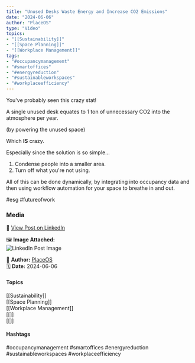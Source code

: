 ```yaml
---
title: "Unused Desks Waste Energy and Increase CO2 Emissions"  
date: "2024-06-06"  
author: "PlaceOS"  
type: "Video"  
topics:  
- "[[Sustainability]]"  
- "[[Space Planning]]"  
- "[[Workplace Management]]"  
tags:  
- "#occupancymanagement"  
- "#smartoffices"  
- "#energyreduction"  
- "#sustainableworkspaces"  
- "#workplaceefficiency"  
---
```

You've probably seen this crazy stat!

A single unused desk equates to 1 ton of unnecessary CO2 into the atmosphere per year.  
  
(by powering the unused space)

Which **IS** crazy.

Especially since the solution is so simple...

1. Condense people into a smaller area.  
2. Turn off what you're not using.

All of this can be done dynamically, by integrating into occupancy data and then using workflow automation for your space to breathe in and out.

#esg #futureofwork

### Media

🔗 [View Post on LinkedIn](https://www.linkedin.com/feed/update/urn:li:activity:7204336257252954113)  
  
🖼 **Image Attached:**  
![LinkedIn Post Image](https://media.licdn.com/dms/image/v2/D5605AQFbUHd0XA6L8g/feedshare-thumbnail_720_1280/feedshare-thumbnail_720_1280/0/1717647562567?e=1742263200&v=beta&t=duactExVKE0lDU1Uttm3zerwdFonFBAvKAaO3Eiwg14)  
  
👤 **Author:** [PlaceOS](https://www.linkedin.com/company/placeos/)  
🗓️ **Date:** 2024-06-06

#### Topics

[[Sustainability]]  
[[Space Planning]]  
[[Workplace Management]]  
[[]]  
[[]]

#### Hashtags

#occupancymanagement #smartoffices #energyreduction #sustainableworkspaces #workplaceefficiency
